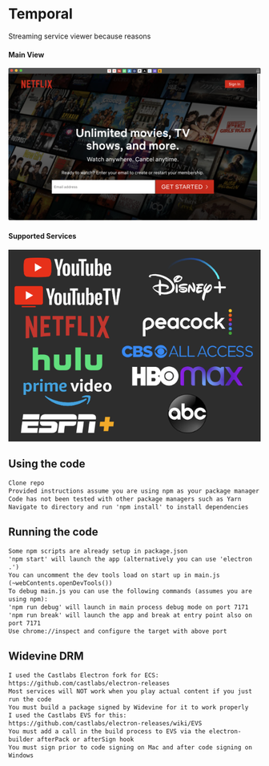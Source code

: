 # Temporal
 Streaming service viewer because reasons

#### Main View
<img src="/res/screenshots/main.png" width="600"/>

#### Supported Services
<img src="/res/screenshots/services.png" width="600"/>

## Using the code
    Clone repo
    Provided instructions assume you are using npm as your package manager
    Code has not been tested with other package managers such as Yarn
    Navigate to directory and run 'npm install' to install dependencies

## Running the code
    Some npm scripts are already setup in package.json
    'npm start' will launch the app (alternatively you can use 'electron .')
    You can uncomment the dev tools load on start up in main.js (~webContents.openDevTools())
    To debug main.js you can use the following commands (assumes you are using npm):
    'npm run debug' will launch in main process debug mode on port 7171
    'npm run break' will launch the app and break at entry point also on port 7171
    Use chrome://inspect and configure the target with above port

## Widevine DRM
    I used the Castlabs Electron fork for ECS: https://github.com/castlabs/electron-releases
    Most services will NOT work when you play actual content if you just run the code
    You must build a package signed by Widevine for it to work properly
    I used the Castlabs EVS for this: https://github.com/castlabs/electron-releases/wiki/EVS
    You must add a call in the build process to EVS via the electron-builder afterPack or afterSign hook
    You must sign prior to code signing on Mac and after code signing on Windows
